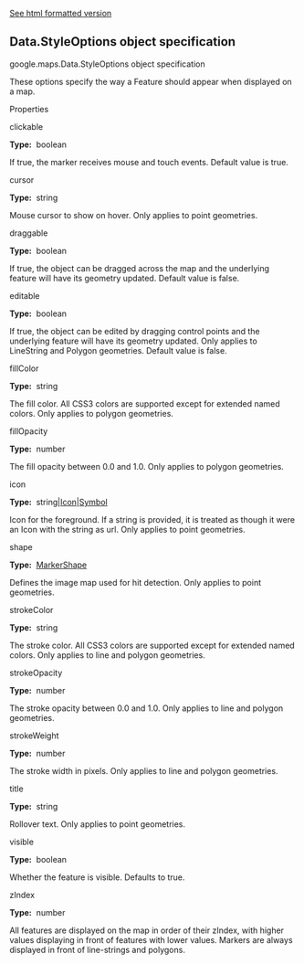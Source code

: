 [See html formatted version](https://huasofoundries.github.io/google-maps-documentation/Data.StyleOptions.html)


Data.StyleOptions object specification
--------------------------------------

google.maps.Data.StyleOptions object specification

These options specify the way a Feature should appear when displayed on a map.

Properties

clickable

**Type:**  boolean

If true, the marker receives mouse and touch events. Default value is true.

cursor

**Type:**  string

Mouse cursor to show on hover. Only applies to point geometries.

draggable

**Type:**  boolean

If true, the object can be dragged across the map and the underlying feature will have its geometry updated. Default value is false.

editable

**Type:**  boolean

If true, the object can be edited by dragging control points and the underlying feature will have its geometry updated. Only applies to LineString and Polygon geometries. Default value is false.

fillColor

**Type:**  string

The fill color. All CSS3 colors are supported except for extended named colors. Only applies to polygon geometries.

fillOpacity

**Type:**  number

The fill opacity between 0.0 and 1.0. Only applies to polygon geometries.

icon

**Type:**  string|[Icon](https://github.com/amenadiel/google-maps-documentation/blob/master/docs/Icon.md)|[Symbol](https://github.com/amenadiel/google-maps-documentation/blob/master/docs/Symbol.md)

Icon for the foreground. If a string is provided, it is treated as though it were an Icon with the string as url. Only applies to point geometries.

shape

**Type:**  [MarkerShape](https://github.com/amenadiel/google-maps-documentation/blob/master/docs/MarkerShape.md)

Defines the image map used for hit detection. Only applies to point geometries.

strokeColor

**Type:**  string

The stroke color. All CSS3 colors are supported except for extended named colors. Only applies to line and polygon geometries.

strokeOpacity

**Type:**  number

The stroke opacity between 0.0 and 1.0. Only applies to line and polygon geometries.

strokeWeight

**Type:**  number

The stroke width in pixels. Only applies to line and polygon geometries.

title

**Type:**  string

Rollover text. Only applies to point geometries.

visible

**Type:**  boolean

Whether the feature is visible. Defaults to true.

zIndex

**Type:**  number

All features are displayed on the map in order of their zIndex, with higher values displaying in front of features with lower values. Markers are always displayed in front of line-strings and polygons.